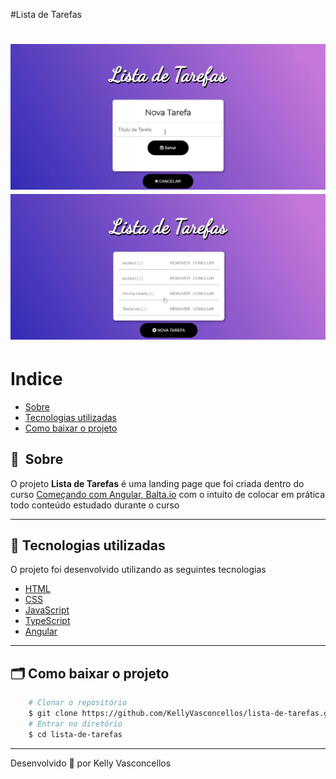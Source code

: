 #Lista de Tarefas

<h1 align="center">
    <img src="public/apresentacao1.png">
    <img src="public/apresentacao2.png">
</h1>

# Indice

- [Sobre](#-sobre)
- [Tecnologias utilizadas](#-tecnologias-utilizadas)
- [Como baixar o projeto](#-como-baixar-o-projeto)

## 🔖&nbsp; Sobre

O projeto **Lista de Tarefas** é uma landing page que foi criada dentro do curso [Começando com Angular, Balta.io](https://balta.io/cursos/comecando-com-angular) com o intuito de colocar em prática todo conteúdo estudado durante o curso

---

## 🚀 Tecnologias utilizadas

O projeto foi desenvolvido utilizando as seguintes tecnologias

- [HTML](https://developer.mozilla.org/pt-BR/docs/Web/HTML)
- [CSS](https://developer.mozilla.org/pt-BR/docs/Web/CSS)
- [JavaScript](https://developer.mozilla.org/pt-BR/docs/Web/JavaScript)
- [TypeScript](https://www.typescriptlang.org/)
- [Angular](https://angular.io/)

---

## 🗂 Como baixar o projeto

```bash
    # Clonar o repositório
    $ git clone https://github.com/KellyVasconcellos/lista-de-tarefas.git
    # Entrar no diretório
    $ cd lista-de-tarefas
```

---

Desenvolvido 💜 por Kelly Vasconcellos
